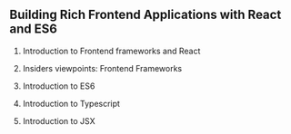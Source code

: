 ## Building Rich Frontend Applications with React and ES6

1. Introduction to Frontend frameworks and React

2. Insiders viewpoints: Frontend Frameworks

3. Introduction to ES6

4. Introduction to Typescript

5. Introduction to JSX
